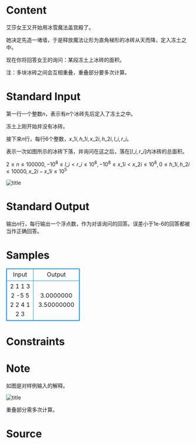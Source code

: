 
# Content

艾莎女王又开始用冰雪魔法盖宫殿了。

她决定先造一堵墙，于是释放魔法让形为直角梯形的冰砖从天而降，定入冻土之中。

现在你将回答女王的询问：某段冻土上冰砖的面积。

注：多块冰砖之间会互相重叠，重叠部分要多次计算。

# Standard Input

第一行一个整数$n$，表示有$n$个冰砖先后定入了冻土之中。

冻土上刚开始并没有冰砖。

接下来$n$行，每行$6$个整数，$x\_{1i},h\_{1i},x\_{2i},h\_{2i},l\_i,r\_i$。

表示一次如图所示的冰砖下落，并询问在这之后，落在$[l\_i,r\_i]$内冰砖的总面积。

$2 \leq n \leq 100000,-10^8 \leq l\_i<r\_i \leq 10^8,-10^8 \leq x\_{1i}<x\_{2i} \leq 10^8, 0 \leq h\_{1i},h\_{2i} \leq 10000,x\_{2i}-x\_{1i} \leq 10^5$

![title](/images/problem/843/201404190923333893.png)

# Standard Output

输出$n$行，每行输出一个浮点数，作为对该询问的回答。误差小于1e-6的回答都被当作正确回答。

# Samples

<style>
        table,table tr th, table tr td { border:1px solid #0094ff; }
        table { width: 200px; min-height: 25px; line-height: 25px; text-align: center; border-collapse: collapse;}   
    </style>
<table>
	<tr>
		<td>Input</td>
		<td>Output</td>
	</tr>
<tr><td>2
1 1 3 2 -5 5
2 2 4 1 2 3</td><td>3.0000000
3.50000000</td></tr></table>


# Constraints



# Note

如图是对样例输入的解释。

![title](/source/lutece/bing-xue-qi-yuan/img/aHR0cHM6Ly9hY20udWVzdGMuZWR1LmNuL21lZGlhL2ltYWdlL3Byb2JsZW0vODQzLzIwMTQwNDIwMDEzMDA4NDc4NS5wbmc=.png)

重叠部分需多次计算。

# Source


